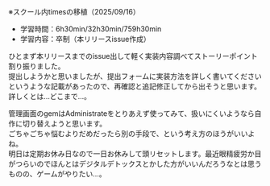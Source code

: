 ※スクール内timesの移植（2025/09/16）

- 学習時間：6h30min/32h30min/759h30min
- 学習内容：卒制（本リリースissue作成）

ひとまず本リリースまでのissue出して軽く実装内容調べてストーリーポイント割り振りました。  
提出しようかと思いましたが、提出フォームに実装方法を詳しく書いてくださいというような記載があったので、再確認と追記修正してから出そうと思います。  
詳しくとは…どこまで…。  
  
管理画面のgemはAdministrateをとりあえず使ってみて、扱いにくいようなら自作に切り替えようと思います。  
ごちゃごちゃ悩むよりだめだったら別の手段で、という考え方のほうがいいよね。  
明日は定期お休み日なので一日お休みして頭リセットします。最近眼精疲労か目がつらいのでほんとはデジタルデトックスとかした方がいいんだろうなとは思うものの、ゲームがやりたい…。
